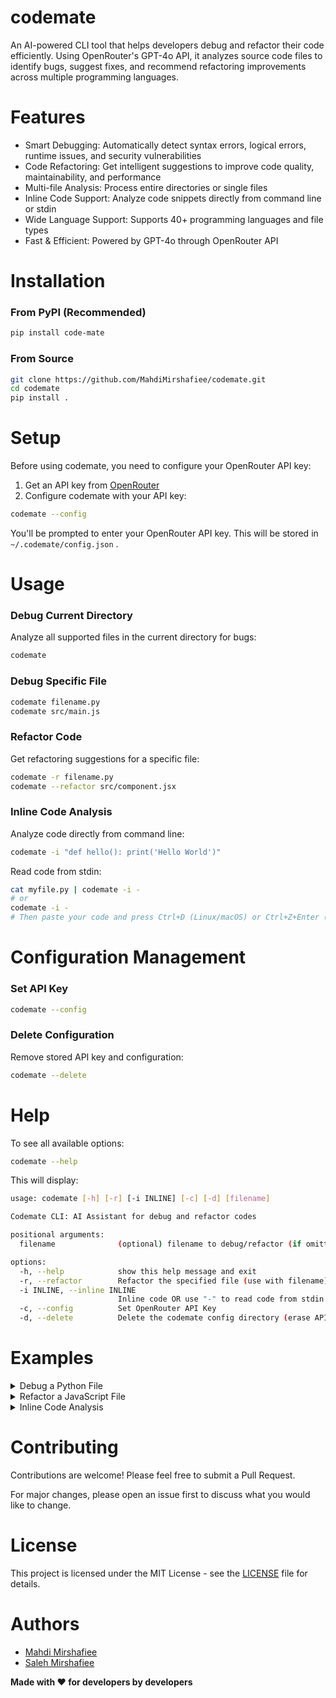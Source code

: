 # codemate
An AI-powered CLI tool that helps developers debug and refactor their code efficiently. Using OpenRouter's GPT-4o API, it analyzes source code files to identify bugs, suggest fixes, and recommend refactoring improvements across multiple programming languages.

# Features
- Smart Debugging: Automatically detect syntax errors, logical errors, runtime issues, and security vulnerabilities
- Code Refactoring: Get intelligent suggestions to improve code quality, maintainability, and performance
- Multi-file Analysis: Process entire directories or single files
- Inline Code Support: Analyze code snippets directly from command line or stdin
- Wide Language Support: Supports 40+ programming languages and file types
- Fast & Efficient: Powered by GPT-4o through OpenRouter API

# Installation
### From PyPI (Recommended)
```bash
pip install code-mate
```
### From Source
```bash
git clone https://github.com/MahdiMirshafiee/codemate.git
cd codemate
pip install .
```

# Setup
Before using codemate, you need to configure your OpenRouter API key:
1. Get an API key from [OpenRouter](https://openrouter.ai/)
2. Configure codemate with your API key:
```bash
codemate --config
```
You'll be prompted to enter your OpenRouter API key. This will be stored in `~/.codemate/config.json` .

# Usage
### Debug Current Directory
Analyze all supported files in the current directory for bugs:
```bash
codemate
```
### Debug Specific File
```bash
codemate filename.py
codemate src/main.js
```
### Refactor Code
Get refactoring suggestions for a specific file:
```bash
codemate -r filename.py
codemate --refactor src/component.jsx
```
### Inline Code Analysis
Analyze code directly from command line:
```bash
codemate -i "def hello(): print('Hello World')"
```
Read code from stdin:
```bash
cat myfile.py | codemate -i -
# or
codemate -i -
# Then paste your code and press Ctrl+D (Linux/macOS) or Ctrl+Z+Enter (Windows)
```

# Configuration Management
### Set API Key
```bash
codemate --config
```
### Delete Configuration
Remove stored API key and configuration:
```bash
codemate --delete
```

# Help
To see all available options:
```bash
codemate --help
```
This will display:
```bash
usage: codemate [-h] [-r] [-i INLINE] [-c] [-d] [filename]

Codemate CLI: AI Assistant for debug and refactor codes

positional arguments:
  filename              (optional) filename to debug/refactor (if omitted, debug current dir)

options:
  -h, --help            show this help message and exit
  -r, --refactor        Refactor the specified file (use with filename)
  -i INLINE, --inline INLINE
                        Inline code OR use "-" to read code from stdin
  -c, --config          Set OpenRouter API Key
  -d, --delete          Delete the codemate config directory (erase API key)
```

# Examples
<details>
<summary>Debug a Python File</summary>

![Debug a Python File](https://github.com/MahdiMirshafiee/codemate/pics/debug.png)
</details>

<details>
<summary>Refactor a JavaScript File</summary>

![Refactor a JavaScript File](https://github.com/MahdiMirshafiee/codemate/pics/refactor.png)
</details>

<details>
<summary>Inline Code Analysis</summary>

![Inline Code Analysis](https://github.com/MahdiMirshafiee/codemate/pics/inline.png)
</details>

# Contributing
Contributions are welcome! Please feel free to submit a Pull Request.

For major changes, please open an issue first to discuss what you would like to change.

# License
This project is licensed under the MIT License - see the [LICENSE](./LICENSE) file for details.

# Authors
- [Mahdi Mirshafiee](https://github.com/MahdiMirshafiee)
- [Saleh Mirshafiee](https://github.com/SalehMirshafiee)

**Made with ❤️ for developers by developers**